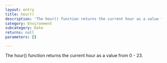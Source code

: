 ```yaml
---
layout: entry
title: hour()
description: 'The hour() function returns the current hour as a value from 0 - 23.'
category: Environment
subcategory: Date
returns: null
parameters: []

---
```

The hour() function returns the current hour as a value from 0 - 23.